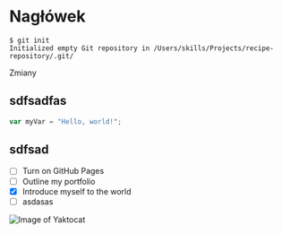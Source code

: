 # Nagłówek


```
$ git init
Initialized empty Git repository in /Users/skills/Projects/recipe-repository/.git/
```

Zmiany

## sdfsadfas

```javascript
var myVar = "Hello, world!";
```

## sdfsad

- [ ] Turn on GitHub Pages
- [ ] Outline my portfolio
- [X] Introduce myself to the world
- [ ] asdasas

![Image of Yaktocat](https://octodex.github.com/images/yaktocat.png)

